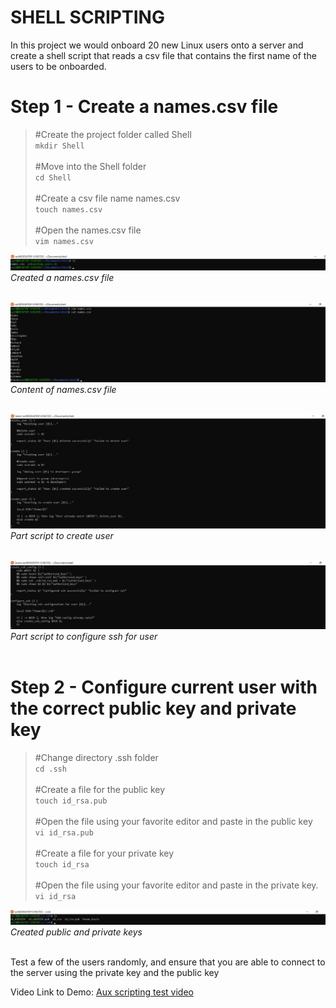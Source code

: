 # **SHELL SCRIPTING**
In this project we would onboard 20 new Linux users onto a server and create a shell script that reads a csv file that contains the first name of the users to be onboarded.   

# **Step 1 - Create a names.csv file**

>#Create the project folder called Shell   
>`mkdir Shell`   
><br>
>#Move into the Shell folder   
>`cd Shell`   
><br>
>#Create a csv file name names.csv   
>`touch names.csv`   
><br>
>#Open the names.csv file   
>`vim names.csv`

![namse.csv file](../../screenshots/auxproject1/names_csv_file.jpg)
*Created a names.csv file*  
<br>

![namse.csv file content](../../screenshots/auxproject1/names_csv_file_content.jpg)
*Content of names.csv file*  
<br>

![part script to create user](../../screenshots/auxproject1/create_user.jpg)
*Part script to create user*  
<br>

![part script to configure ssh for user](../../screenshots/auxproject1/config_ssh.jpg)
*Part script to configure ssh for user*  
<br>

# **Step 2 - Configure current user with the correct public key and private key**
>#Change directory .ssh folder   
>`cd .ssh`   
><br>
>#Create a file for the public key   
>`touch id_rsa.pub`   
><br>
>#Open the file using your favorite editor and paste in the public key   
>`vi id_rsa.pub`   
><br>
>#Create a file for your private key   
>`touch id_rsa`
><br>   
>#Open the file using your favorite editor and paste in the private key.   
>`vi id_rsa`
><br>   

![created public and private keys](../../screenshots/auxproject1/keys.jpg)
*Created public and private keys*  
<br>

Test a few of the users randomly, and ensure that you are able to connect to the server using the private key and the public key

Video Link to Demo:  [Aux scripting test video](https://drive.google.com/file/d/1Yl7ENFbIrLVtuylc93rmVYrXaiYbFO3V/view?usp=share_link)